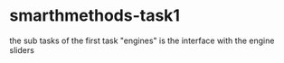 # smarthmethods-task1
the sub tasks of the first task 
"engines" is the interface with the engine sliders 
